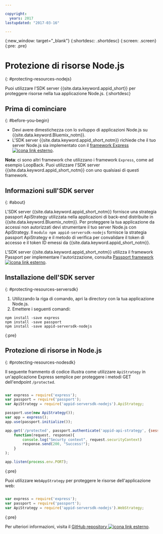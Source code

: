```yaml
---

copyright:
  years: 2017
lastupdated: "2017-03-16"

---
```


{:new_window: target="_blank"}
{:shortdesc: .shortdesc}
{:screen: .screen}
{:pre: .pre}

# Protezione di risorse Node.js
{: #protecting-resources-nodejs}

Puoi utilizzare l'SDK server {{site.data.keyword.appid_short}} per proteggere risorse nella tua applicazione Node.js.
{:shortdesc}

## Prima di cominciare
{: #before-you-begin}

* Devi avere dimestichezza con lo sviluppo di applicazioni Node.js su {{site.data.keyword.Bluemix_notm}}.
* L'SDK server {{site.data.keyword.appid_short_notm}} richiede che il tuo server Node.js sia implementato con il <a href="http://expressjs.com/" target="_blank">framework Express <img src="../../icons/launch-glyph.svg" alt="icona link esterno"></a>.

**Nota**: ci sono altri framework che utilizzano i framework `Express`, come ad esempio LoopBack. Puoi utilizzare l'SDK server {{site.data.keyword.appid_short_notm}} con uno qualsiasi di questi framework.

## Informazioni sull'SDK server
{: #about}

L'SDK server {{site.data.keyword.appid_short_notm}} fornisce una strategia passport ApiStrategy utilizzata nella applicazioni di back-end distribuite in {{site.data.keyword.Bluemix_notm}}. Per proteggere la tua applicazione da accessi non autorizzati devi strumentare il tuo server Node.js con ApiStrategy. Il `modulo npm appid-serversdk-nodejs` fornisce la strategia passport ApiStrategy e il metodo di verifica per convalidare il token di accesso e il token ID emessi da {{site.data.keyword.appid_short_notm}}.

L'SDK server {{site.data.keyword.appid_short_notm}} utilizza il framework Passport per implementare l'autorizzazione, consulta <a href="http://passportjs.org/" target="_blank">Passport framework <img src="../../icons/launch-glyph.svg" alt="icona link esterno"></a>.


## Installazione dell'SDK server
{: #protecting-resources-serversdk}

1. Utilizzando la riga di comando, apri la directory con la tua applicazione Node.js.
2. Emettere i seguenti comandi:

  ```
  npm install -save express
  npm install -save passport
  npm install -save appid-serversdk-nodejs
  ```
  {:pre}

## Protezione di risorse in Node.js
{: #protecting-resources-nodesdk}

Il seguente frammento di codice illustra come utilizzare `ApiStrategy` in un'applicazione Express semplice per proteggere i metodi GET dell'endpoint `/protected`.

  ```JavaScript

  var express = require('express');
  var passport = require('passport');
  var ApiStrategy = require('appid-serversdk-nodejs').ApiStrategy;

  passport.use(new ApiStrategy());
  var app = express();
  app.use(passport.initialize());

  app.get('/protected', passport.authenticate('appid-api-strategy', {session: false }),
      function(request, response){
          console.log("Securty context", request.securityContext)    
          response.send(200, "Success!");
      }
  );

  app.listen(process.env.PORT);
  ```
  {:pre}

Puoi utilizzare `WebAppStrategy` per proteggere le risorse dell'applicazione web:

  ```JavaScript

  var express = require('express');
  var passport = require('passport');
  var ApiStrategy = require('appid-serversdk-nodejs').WebStrategy;
  ```
  {:pre}

Per ulteriori informazioni, visita il <a href="https://github.com/ibm-cloud-security/appid-serversdk-nodejs" target="_blank">GitHub repository <img src="../../icons/launch-glyph.svg" alt="icona link esterno"></a>.
